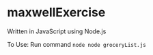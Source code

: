 # maxwellExercise

Written in JavaScript using Node.js

To Use:
Run command `node node groceryList.js`
